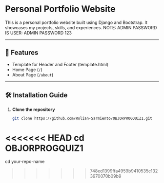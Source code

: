 # Personal Portfolio Website

This is a personal portfolio website built using Django and Bootstrap. It showcases my projects, skills, and experiences.
NOTE: ADMIN PASSWORD IS
USER: ADMIN
PASSWORD 123

---

## 🚀 Features

- Template for Header and Footer (template.html)
- Home Page (`/`)
- About Page (`/about`)

---

## 🛠️ Installation Guide

1. **Clone the repository**
   ```bash
   git clone https://github.com/Rolian-Sarmiento/OBJORPROGQUIZ1.git
<<<<<<< HEAD
   cd OBJORPROGQUIZ1
=======
   cd your-repo-name
>>>>>>> 748ed1399ffa4959b9410535c1323970070b09b9
